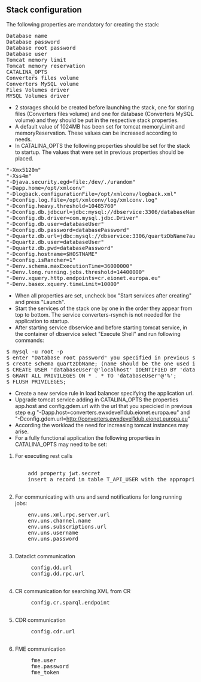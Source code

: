 ## Stack configuration

The following properties are mandatory for creating the stack:
<pre>
Database name
Database password
Database root password
Database user
Tomcat memory limit
Tomcat memory reservation
CATALINA_OPTS
Converters files volume
Converters MySQL volume
Files Volumes driver
MYSQL Volumes driver
</pre>

- 2 storages should be created before launching the stack, one for storing files (Converters files volume) and one for database (Converters MySQL volume) and they should be put in the respective stack properties.
- A default value of 1024MB has been set for tomcat memoryLimit and memoryReservation. These values can be increased according to needs. 
- In CATALINA_OPTS the following properties should be set for the stack to startup. The values that were set in previous properties should be placed.
<pre>
"-Xmx5120m" 
"-Xss4m" 
"-Djava.security.egd=file:/dev/./urandom" 
"-Dapp.home=/opt/xmlconv"
"-Dlogback.configurationFile=/opt/xmlconv/logback.xml" 
"-Dconfig.log.file=/opt/xmlconv/log/xmlconv.log"
"-Dconfig.heavy.threshold=10485760" 
"-Dconfig.db.jdbcurl=jdbc:mysql://dbservice:3306/databaseName?autoReconnect=true&amp;characterEncoding=UTF-8&amp;emptyStringsConvertToZero=false&amp;jdbcCompliantTruncation=false" 
"-Dconfig.db.driver=com.mysql.jdbc.Driver" 
"-Dconfig.db.user=databaseUser" 
"-Dconfig.db.password=databasePassword" 
"-Dquartz.db.url=jdbc:mysql://dbservice:3306/quartzDbName?autoReconnect=true&amp;characterEncoding=UTF-8&amp;emptyStringsConvertToZero=false&amp;jdbcCompliantTruncation=false" 
"-Dquartz.db.user=databaseUser" 
"-Dquartz.db.pwd=databasePassword" 
"-Dconfig.hostname=$HOSTNAME" 
"-Dconfig.isRancher=1" 
"-Denv.schema.maxExecutionTime=36000000"
"-Denv.long.running.jobs.threshold=14400000" 
"-Denv.xquery.http.endpoints=cr.eionet.europa.eu"
"-Denv.basex.xquery.timeLimit=10000"
</pre>

- When all properties are set, uncheck box "Start services after creating" and press "Launch". 
- Start the services of the stack one by one in the order they appear from top to bottom. The service converters-rsynch is not needed for the application to startup.
- After starting service dbservice and before starting tomcat service, in the container of dbservice select "Execute Shell" and run following commands:

<pre>
$ mysql -u root -p
$ enter "Database root password" you specified in previous step
$ create schema quartzDbName; (name should be the one used in quartz.db.url)
$ CREATE USER 'databaseUser'@'localhost' IDENTIFIED BY 'databasePassword';
$ GRANT ALL PRIVILEGES ON * . * TO 'databaseUser'@'%';
$ FLUSH PRIVILEGES;
</pre>

- Create a new service rule in load balancer specifying the application url.
- Upgrade tomcat service adding in CATALINA_OPTS the properties app.host and config.gdem.url with the url that you specicied in previous step e.g "-Dapp.host=converters.ewxdevel1dub.eionet.europa.eu" and "-Dconfig.gdem.url=http://converters.ewxdevel1dub.eionet.europa.eu" 
- According the workload the need for increasing tomcat instances may arise.
- For a fully functional application the following properties in CATALINA_OPTS may need to be set:
1. For executing rest calls
    <pre> 
       add property jwt.secret 
       insert a record in table T_API_USER with the appropriate authorities through the container of dbservice
    </pre>
2. For communicating with uns and send notifications for long running jobs:
    <pre>
       env.uns.xml.rpc.server.url
       env.uns.channel.name
       env.uns.subscriptions.url
       env.uns.username
       env.uns.password
    </pre>
3. Datadict communication
    <pre>
        config.dd.url
        config.dd.rpc.url
    </pre>
4. CR communication for searching XML from CR
    <pre>
        config.cr.sparql.endpoint
    </pre>
5. CDR communication 
    <pre>
        config.cdr.url
    </pre>
6. FME communication
    <pre>
        fme.user
        fme.password
        fme_token
    </pre>











